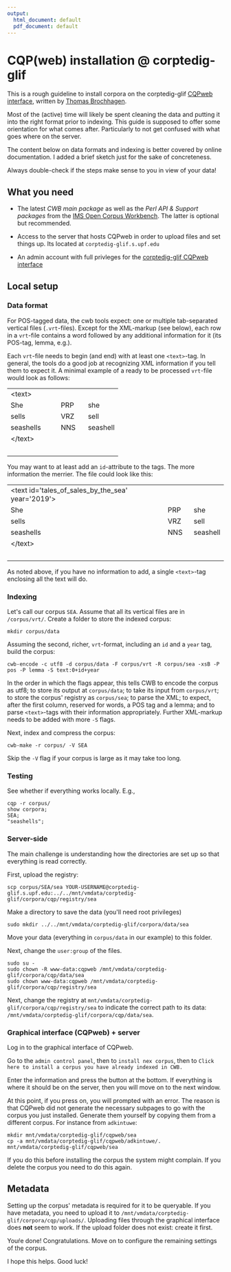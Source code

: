 ```yaml
---
output:
  html_document: default
  pdf_document: default
---
```

# CQP(web) installation @ corptedig-glif

This is a rough guideline to install corpora on the corptedig-glif [CQPweb interface](http://corptedig-glif.upf.edu/cqpweb/), written by [Thomas Brochhagen](http://brochhagen.github.io). 

Most of the (active) time will likely be spent cleaning the data and putting it into the right format prior to indexing. This guide is supposed to offer some orientation for what comes after. Particularly to not get confused with what goes where on the server. 

The content below on data formats and indexing is better covered by online documentation. I added a brief sketch just for the sake of concreteness.   

Always double-check if the steps make sense to you in view of your data! 

## What you need
  * The latest *CWB main package* as well as the *Perl API & Support packages* from the [IMS Open Corpus Workbench](http://cwb.sourceforge.net/). The latter is optional but recommended.

* Access to the server that hosts CQPweb in order to upload files and set things up. Its located at `corptedig-glif.s.upf.edu` 

* An admin account with full privleges for the [corptedig-glif CQPweb interface](http://corptedig-glif.upf.edu/cqpweb/)


## Local setup


### Data format
For POS-tagged data, the cwb tools expect: one or multiple tab-separated vertical files (`.vrt`-files). Except for the XML-markup (see below), each row in a `vrt`-file contains a word followed by any additional information for it (its POS-tag, lemma, e.g.).

Each `vrt`-file needs to begin (and end) with at least one  `<text>`-tag. In general, the tools do a good job at recognizing XML information if you tell them to expect it. A minimal example of a ready to be processed `vrt`-file would look as follows:

| | | |
|:-|:-|:-|
| \<text>   &nbsp; &nbsp; &nbsp;  &nbsp; &nbsp; &nbsp; |  &nbsp; &nbsp; &nbsp;  &nbsp; &nbsp; &nbsp; | |
| She  | PRP  | she |
| sells  | VRZ  | sell | 
| seashells  |  NNS | seashell |
| \</text> | | |
| &nbsp; &nbsp; &nbsp; | | |


You may want to at least add an `id`-attribute to the tags. The more information the merrier.
The file could look like this:

| | | |
|:-|:-|:-|
| \<text id='tales_of_sales_by_the_sea' year='2019'>  | &nbsp; &nbsp; &nbsp;  &nbsp; &nbsp; &nbsp;  | |
| She  | PRP  | she |
| sells  | VRZ  | sell |   
| seashells  |  NNS | seashell |
| \</text> | | | 
| &nbsp; &nbsp; &nbsp; | | |

As noted above, if you have no information to add, a single `<text>`-tag enclosing all the text will do.

### Indexing
Let's call our corpus `SEA`. Assume that all its vertical files are in `/corpus/vrt/`. Create a folder to store the indexed corpus:

```
mkdir corpus/data
```
Assuming the second, richer, `vrt`-format, including an `id` and a `year` tag, build the corpus:
```
cwb-encode -c utf8 -d corpus/data -F corpus/vrt -R corpus/sea -xsB -P pos -P lemma -S text:0+id+year
```
In the order in which the flags appear, this tells CWB to encode the corpus as utf8; to store its output at `corpus/data`; to take its input from `corpus/vrt`; to store the corpus' registry as `corpus/sea`; to parse the XML; to expect, after the first column, reserved for words, a POS tag and a lemma; and to parse `<text>`-tags with their information appropriately. Further XML-markup needs to be added with more `-S` flags.

Next, index and compress the corpus:
```
cwb-make -r corpus/ -V SEA
```
Skip the `-V` flag if your corpus is large as it may take too long.

### Testing
See whether if everything works locally. E.g., 
```
cqp -r corpus/
show corpora;
SEA;
"seashells";
```
### Server-side
The main challenge is understanding how the directories are set up so that everything is read correctly.

First, upload the registry:
```
scp corpus/SEA/sea YOUR-USERNAME@corptedig-glif.s.upf.edu:../../mnt/vmdata/corptedig-glif/corpora/cqp/registry/sea
```
Make a directory to save the data (you'll need root privileges)

```
sudo mkdir ../../mnt/vmdata/corptedig-glif/corpora/data/sea
```

Move your data (everything in `corpus/data` in our example) to this folder. 

Next, change the `user:group` of the files.

```
sudo su -
sudo chown -R www-data:cqpweb /mnt/vmdata/corptedig-glif/corpora/cqp/data/sea
sudo chown www-data:cqpweb /mnt/vmdata/corptedig-glif/corpora/cqp/registry/sea
```

Next, change the registry at `mnt/vmdata/corptedig-glif/corpora/cqp/registry/sea` to indicate the correct path to its data: `/mnt/vmdata/corptedig-glif/corpora/cqp/data/sea`. 


### Graphical interface (CQPweb) + server
Log in to the graphical interface of CQPweb. 

Go to the `admin control panel`, then to `install nex corpus`, then to `Click here to install a corpus you have already indexed in CWB.`

Enter the information and press the button at the bottom. If everything is where it should be on the server, then you will move on to the next window. 

At this point, if you press on, you will prompted with an error. The reason is that CQPweb did not generate the necessary subpages to go with the corpus you just installed. Generate them yourself by copying them from a different corpus. For instance from `adkintuwe`:

```
mkdir mnt/vmdata/corptedig-glif/cqpweb/sea
cp -a mnt/vmdata/corptedig-glif/cqpweb/adkintuwe/. mnt/vmdata/corptedig-glif/cqpweb/sea
```

If you do this before installing the corpus the system might complain. If you delete the corpus you need to do this again.

## Metadata
Setting up the corpus' metadata is required for it to be queryable. If you have metadata, you need to upload it to `/mnt/vmdata/corptedig-glif/corpora/cqp/uploads/`. Uploading files through the graphical interface does **not** seem to work. If the upload folder does not exist: create it first. 

Youŕe done! Congratulations. Move on to configure the remaining settings of the corpus.

I hope this helps. Good luck!